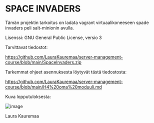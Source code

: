# SPACE INVADERS 

Tämän projektin tarkoitus on ladata vagrant virtuaalikoneeseen spade invaders peli salt-minionin avulla.

Lisenssi: GNU General Public License, versio 3

Tarvittavat tiedostot:

https://github.com/LauraKauremaa/server-management-course/blob/main/SpaceInvaders.zip

Tarkemmat ohjeet asennuksesta löytyvät tästä tiedostosta:

https://github.com/LauraKauremaa/server-management-course/blob/main/H4%20oma%20moduuli.md 


Kuva lopputuloksesta:

![image](https://github.com/user-attachments/assets/df785c6b-3f7d-4dda-baa7-9075db857095)






Laura Kauremaa
